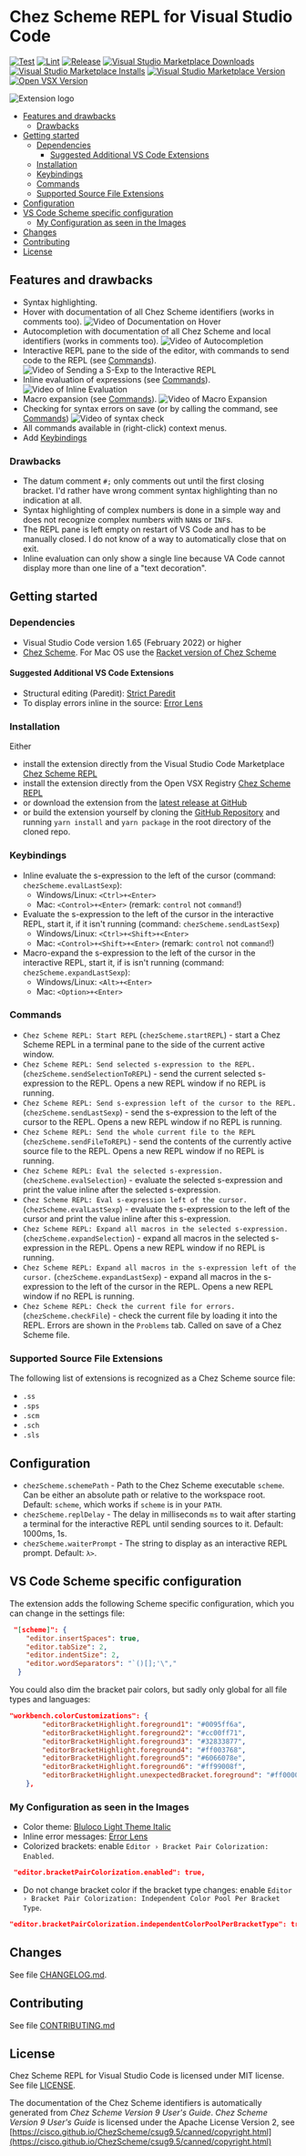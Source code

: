 # Chez Scheme REPL for Visual Studio Code

[![Test](https://github.com/Release-Candidate/vscode-scheme-repl/actions/workflows/test.yml/badge.svg)](https://github.com/Release-Candidate/vscode-scheme-repl/actions/workflows/test.yml)
[![Lint](https://github.com/Release-Candidate/vscode-scheme-repl/actions/workflows/lint.yml/badge.svg)](https://github.com/Release-Candidate/vscode-scheme-repl/actions/workflows/lint.yml)
[![Release](https://github.com/Release-Candidate/vscode-scheme-repl/actions/workflows/release.yml/badge.svg)](https://github.com/Release-Candidate/vscode-scheme-repl/actions/workflows/release.yml)
[![Visual Studio Marketplace Downloads](https://img.shields.io/visual-studio-marketplace/d/Release-Candidate.vscode-scheme-repl)](https://marketplace.visualstudio.com/items?itemName=release-candidate.vscode-scheme-repl)
[![Visual Studio Marketplace Installs](https://img.shields.io/visual-studio-marketplace/i/Release-Candidate.vscode-scheme-repl)](https://marketplace.visualstudio.com/items?itemName=release-candidate.vscode-scheme-repl)
[![Visual Studio Marketplace Version](https://img.shields.io/visual-studio-marketplace/v/Release-Candidate.vscode-scheme-repl)](https://marketplace.visualstudio.com/items?itemName=release-candidate.vscode-scheme-repl)
[![Open VSX Version](https://img.shields.io/open-vsx/v/Release-Candidate/vscode-scheme-repl)](https://open-vsx.org/extension/Release-Candidate/vscode-scheme-repl)

![Extension logo](./images/banner.png)

- [Features and drawbacks](#features-and-drawbacks)
  - [Drawbacks](#drawbacks)
- [Getting started](#getting-started)
  - [Dependencies](#dependencies)
    - [Suggested Additional VS Code Extensions](#suggested-additional-vs-code-extensions)
  - [Installation](#installation)
  - [Keybindings](#keybindings)
  - [Commands](#commands)
  - [Supported Source File Extensions](#supported-source-file-extensions)
- [Configuration](#configuration)
- [VS Code Scheme specific configuration](#vs-code-scheme-specific-configuration)
  - [My Configuration as seen in the Images](#my-configuration-as-seen-in-the-images)
- [Changes](#changes)
- [Contributing](#contributing)
- [License](#license)

## Features and drawbacks

- Syntax highlighting.
- Hover with documentation of all Chez Scheme identifiers (works in comments too).
![Video of Documentation on Hover](./images/hover_documentation.gif)
- Autocompletion with documentation of all Chez Scheme and local identifiers (works in comments too).
![Video of Autocompletion](./images/autocompletion.gif)
- Interactive REPL pane to the side of the editor, with commands to send code to the REPL (see [Commands](#commands)).
![Video of Sending a S-Exp to the Interactive REPL](images/left_repl.gif)
- Inline evaluation of expressions (see [Commands](#commands)).
![Video of Inline Evaluation](images/eval_left.gif)
- Macro expansion (see [Commands](#commands)).
![Video of Macro Expansion](images/macro-expand.gif)
- Checking for syntax errors on save (or by calling the command, see [Commands](#commands))
![Video of syntax check](./images/error_check.gif)
- All commands available in (right-click) context menus.
- Add [Keybindings](#keybindings)

### Drawbacks

- The datum comment `#;` only comments out until the first closing bracket. I'd rather have wrong comment syntax highlighting than no indication at all.
- Syntax highlighting of complex numbers is done in a simple way and does not recognize complex numbers with `NAN`s or `INF`s.
- The REPL pane is left empty on restart of VS Code and has to be manually closed. I do not know of a way to automatically close that on exit.
- Inline evaluation can only show a single line because VA Code cannot display more than one line of a "text decoration".

## Getting started

### Dependencies

- Visual Studio Code version 1.65 (February 2022) or higher
- [Chez Scheme](https://github.com/cisco/chezscheme). For Mac OS use the [Racket version of Chez Scheme](https://github.com/racket/ChezScheme)

#### Suggested Additional VS Code Extensions

- Structural editing (Paredit): [Strict Paredit](https://marketplace.visualstudio.com/items?itemName=ailisp.strict-paredit)
- To display errors inline in the source: [Error Lens](https://marketplace.visualstudio.com/items?itemName=usernamehw.errorlens)

### Installation

Either

- install the extension directly from the Visual Studio Code Marketplace [Chez Scheme REPL](https://marketplace.visualstudio.com/items?itemName=release-candidate.vscode-scheme-repl)
- install the extension directly from the Open VSX Registry [Chez Scheme REPL](https://open-vsx.org/extension/Release-Candidate/vscode-scheme-repl)
- or download the extension from the [latest release at GitHub](https://github.com/Release-Candidate/vscode-scheme-repl/releases/latest)
- or build the extension yourself by cloning the [GitHub Repository](https://github.com/Release-Candidate/vscode-scheme-repl) and running `yarn install` and `yarn package` in the root directory of the cloned repo.

### Keybindings

- Inline evaluate the s-expression to the left of the cursor (command: `chezScheme.evalLastSexp`):
  - Windows/Linux: `<Ctrl>+<Enter>`
  - Mac: `<Control>+<Enter>` (remark: `control` not `command`!)
- Evaluate the s-expression to the left of the cursor in the interactive REPL, start it, if it isn't running (command: `chezScheme.sendLastSexp`)
  - Windows/Linux: `<Ctrl>+<Shift>+<Enter>`
  - Mac: `<Control>+<Shift>+<Enter>` (remark: `control` not `command`!)
- Macro-expand the s-expression to the left of the cursor in the interactive REPL, start it, if is isn't running (command: `chezScheme.expandLastSexp`):
  - Windows/Linux: `<Alt>+<Enter>`
  - Mac: `<Option>+<Enter>`

### Commands

- `Chez Scheme REPL: Start REPL` (`chezScheme.startREPL`) - start a Chez Scheme REPL in a terminal pane to the side of the current active window.
- `Chez Scheme REPL: Send selected s-expression to the REPL.` (`chezScheme.sendSelectionToREPL`) - send the current selected s-expression to the REPL. Opens a new REPL window if no REPL is running.
- `Chez Scheme REPL: Send s-expression left of the cursor to the REPL.` (`chezScheme.sendLastSexp`) - send the s-expression to the left of the cursor to the REPL. Opens a new REPL window if no REPL is running.
- `Chez Scheme REPL: Send the whole current file to the REPL` (`chezScheme.sendFileToREPL`) - send the contents of the currently active source file to the REPL. Opens a new REPL window if no REPL is running.
- `Chez Scheme REPL: Eval the selected s-expression.` (`chezScheme.evalSelection`) - evaluate the selected s-expression and print the value inline after the selected s-expression.
- `Chez Scheme REPL: Eval s-expression left of the cursor.` (`chezScheme.evalLastSexp`) - evaluate the s-expression to the left of the cursor and print the value inline after this s-expression.
- `Chez Scheme REPL: Expand all macros in the selected s-expression.` (`chezScheme.expandSelection`) - expand all macros in the selected s-expression in the REPL. Opens a new REPL window if no REPL is running.
- `Chez Scheme REPL: Expand all macros in the s-expression left of the cursor.` (`chezScheme.expandLastSexp`) - expand all macros in the s-expression to the left of the cursor in the REPL. Opens a new REPL window if no REPL is running.
- `Chez Scheme REPL: Check the current file for errors.` (`chezScheme.checkFile`) - check the current file by loading it into the REPL. Errors are shown in the `Problems` tab. Called on save of a Chez Scheme file.

### Supported Source File Extensions

The following list of extensions is recognized as a Chez Scheme source file:

- `.ss`
- `.sps`
- `.scm`
- `.sch`
- `.sls`

## Configuration

- `chezScheme.schemePath` - Path to the Chez Scheme executable `scheme`. Can be either an absolute path or relative to the workspace root. Default: `scheme`, which works if `scheme` is in your `PATH`.
- `chezScheme.replDelay` - The delay in milliseconds `ms` to wait after starting a terminal for the interactive REPL until sending sources to it. Default: 1000ms, 1s.
- `chezScheme.waiterPrompt` - The string to display as an interactive REPL prompt. Default: `λ>`.

## VS Code Scheme specific configuration

The extension adds the following Scheme specific configuration, which you can change in the settings file:

```json
 "[scheme]": {
    "editor.insertSpaces": true,
    "editor.tabSize": 2,
    "editor.indentSize": 2,
    "editor.wordSeparators": "`()[];'\","
  }
```

You could also dim the bracket pair colors, but sadly only global for all file types and languages:

```json
"workbench.colorCustomizations": {
        "editorBracketHighlight.foreground1": "#0095ff6a",
        "editorBracketHighlight.foreground2": "#cc00ff71",
        "editorBracketHighlight.foreground3": "#32833877",
        "editorBracketHighlight.foreground4": "#ff003768",
        "editorBracketHighlight.foreground5": "#6066078e",
        "editorBracketHighlight.foreground6": "#ff99008f",
        "editorBracketHighlight.unexpectedBracket.foreground": "#ff0000",
    },
```

### My Configuration as seen in the Images

- Color theme: [Bluloco Light Theme Italic](https://github.com/uloco/theme-bluloco-light)
- Inline error messages: [Error Lens](https://github.com/usernamehw/vscode-error-lens)
- Colorized brackets: enable `Editor › Bracket Pair Colorization: Enabled`.

```json
 "editor.bracketPairColorization.enabled": true,
```

- Do not change bracket color if the bracket type changes: enable `Editor › Bracket Pair Colorization: Independent Color Pool Per Bracket Type`.

```json
"editor.bracketPairColorization.independentColorPoolPerBracketType": true,
```

## Changes

See file [CHANGELOG.md](CHANGELOG.md).

## Contributing

See file [CONTRIBUTING.md](CONTRIBUTING.md)

## License

Chez Scheme REPL for Visual Studio Code is licensed under MIT license. See file [LICENSE](LICENSE).

The documentation of the Chez Scheme identifiers is automatically generated from *Chez Scheme Version 9 User's Guide*. *Chez Scheme Version 9 User's Guide* is licensed under the Apache License Version 2, see [https://cisco.github.io/ChezScheme/csug9.5/canned/copyright.html](https://cisco.github.io/ChezScheme/csug9.5/canned/copyright.html)
